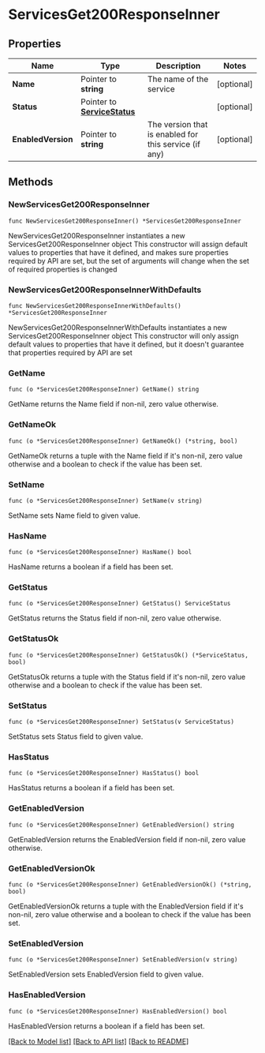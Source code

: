 # ServicesGet200ResponseInner

## Properties

Name | Type | Description | Notes
------------ | ------------- | ------------- | -------------
**Name** | Pointer to **string** | The name of the service | [optional] 
**Status** | Pointer to [**ServiceStatus**](ServiceStatus.md) |  | [optional] 
**EnabledVersion** | Pointer to **string** | The version that is enabled for this service (if any) | [optional] 

## Methods

### NewServicesGet200ResponseInner

`func NewServicesGet200ResponseInner() *ServicesGet200ResponseInner`

NewServicesGet200ResponseInner instantiates a new ServicesGet200ResponseInner object
This constructor will assign default values to properties that have it defined,
and makes sure properties required by API are set, but the set of arguments
will change when the set of required properties is changed

### NewServicesGet200ResponseInnerWithDefaults

`func NewServicesGet200ResponseInnerWithDefaults() *ServicesGet200ResponseInner`

NewServicesGet200ResponseInnerWithDefaults instantiates a new ServicesGet200ResponseInner object
This constructor will only assign default values to properties that have it defined,
but it doesn't guarantee that properties required by API are set

### GetName

`func (o *ServicesGet200ResponseInner) GetName() string`

GetName returns the Name field if non-nil, zero value otherwise.

### GetNameOk

`func (o *ServicesGet200ResponseInner) GetNameOk() (*string, bool)`

GetNameOk returns a tuple with the Name field if it's non-nil, zero value otherwise
and a boolean to check if the value has been set.

### SetName

`func (o *ServicesGet200ResponseInner) SetName(v string)`

SetName sets Name field to given value.

### HasName

`func (o *ServicesGet200ResponseInner) HasName() bool`

HasName returns a boolean if a field has been set.

### GetStatus

`func (o *ServicesGet200ResponseInner) GetStatus() ServiceStatus`

GetStatus returns the Status field if non-nil, zero value otherwise.

### GetStatusOk

`func (o *ServicesGet200ResponseInner) GetStatusOk() (*ServiceStatus, bool)`

GetStatusOk returns a tuple with the Status field if it's non-nil, zero value otherwise
and a boolean to check if the value has been set.

### SetStatus

`func (o *ServicesGet200ResponseInner) SetStatus(v ServiceStatus)`

SetStatus sets Status field to given value.

### HasStatus

`func (o *ServicesGet200ResponseInner) HasStatus() bool`

HasStatus returns a boolean if a field has been set.

### GetEnabledVersion

`func (o *ServicesGet200ResponseInner) GetEnabledVersion() string`

GetEnabledVersion returns the EnabledVersion field if non-nil, zero value otherwise.

### GetEnabledVersionOk

`func (o *ServicesGet200ResponseInner) GetEnabledVersionOk() (*string, bool)`

GetEnabledVersionOk returns a tuple with the EnabledVersion field if it's non-nil, zero value otherwise
and a boolean to check if the value has been set.

### SetEnabledVersion

`func (o *ServicesGet200ResponseInner) SetEnabledVersion(v string)`

SetEnabledVersion sets EnabledVersion field to given value.

### HasEnabledVersion

`func (o *ServicesGet200ResponseInner) HasEnabledVersion() bool`

HasEnabledVersion returns a boolean if a field has been set.


[[Back to Model list]](../README.md#documentation-for-models) [[Back to API list]](../README.md#documentation-for-api-endpoints) [[Back to README]](../README.md)


